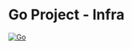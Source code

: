 # Go Project - Infra

[![Go](https://github.com/PauloJunior5/projeto-go-testes-main/actions/workflows/go.yml/badge.svg)](https://github.com/PauloJunior5/projeto-go-testes-main/actions/workflows/go.yml)
